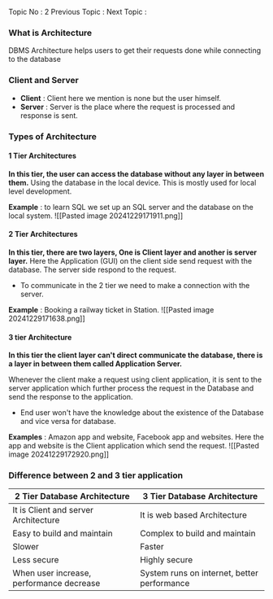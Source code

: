 Topic No : 2
Previous Topic : 
Next Topic :

### What is Architecture
DBMS Architecture helps users to get their requests done while connecting to the database

### Client and Server

- **Client** : Client here we mention is none but the user himself.
- **Server** : Server is the place where the request is processed and response is sent.

### Types of Architecture

#### 1 Tier Architectures

**In this tier, the user can access the database without any layer in between them.** Using the database in the local device. This is mostly used for local level development.

**Example** : to learn SQL we set up an SQL server and the database on the local system.
![[Pasted image 20241229171911.png]]
#### 2 Tier Architectures

**In this tier, there are two layers, One is Client layer and another is server layer.** 
Here the Application (GUI) on the client side send request with the database. The server side respond to the request.

- To communicate in the 2 tier we need to make a connection with the server.

**Example** : Booking a railway ticket in Station.
![[Pasted image 20241229171638.png]]

#### 3 tier Architecture

**In this tier the client layer can't direct communicate the database, there is a layer in between them called Application Server.** 

Whenever the client make a request using client application, it is sent to the server application which further process the request in the Database and send the response to the application.

- End user won't have the knowledge about the existence of the Database and vice versa for database.

**Examples** : Amazon app and website, Facebook app and websites.
Here the app and website is the Client application which send the request.
![[Pasted image 20241229172920.png]]

### Difference between 2 and 3 tier application

| 2 Tier Database Architecture             | 3 Tier Database Architecture                |
| ---------------------------------------- | ------------------------------------------- |
| It is Client and server Architecture     | It is web based Architecture                |
| Easy to build and maintain               | Complex to build and maintain               |
| Slower                                   | Faster                                      |
| Less secure                              | Highly secure                               |
| When user increase, performance decrease | System runs on internet, better performance |

